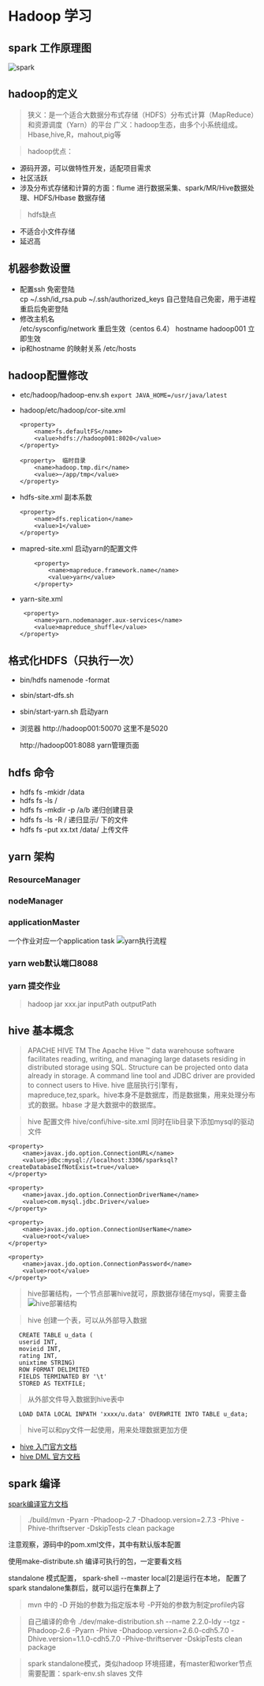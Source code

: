 # Hadoop 学习

## spark 工作原理图
![spark](../../../imge/spark/细粒度spark工作原理图.png)


## hadoop的定义
> 狭义：是一个适合大数据分布式存储（HDFS）分布式计算（MapReduce）和资源调度（Yarn）的平台
> 广义：hadoop生态，由多个小系统组成。Hbase,hive,R，mahout,pig等  

> hadoop优点：
* 源码开源，可以做特性开发，适配项目需求
* 社区活跃
* 涉及分布式存储和计算的方面：flume 进行数据采集、spark/MR/Hive数据处理、HDFS/Hbase 数据存储

> hdfs缺点
* 不适合小文件存储 
* 延迟高


## 机器参数设置

* 配置ssh 免密登陆  
    cp ~/.ssh/id_rsa.pub ~/.ssh/authorized_keys  自己登陆自己免密，用于进程重启后免密登陆
* 修改主机名   
    /etc/sysconfig/network  重启生效（centos 6.4）
    hostname hadoop001  立即生效
* ip和hostname 的映射关系  /etc/hosts  


## hadoop配置修改
* etc/hadoop/hadoop-env.sh 
    `export JAVA_HOME=/usr/java/latest `
* hadoop/etc/hadoop/cor-site.xml
    ```
    <property>
        <name>fs.defaultFS</name>
        <value>hdfs://hadoop001:8020</value>
    </property>

    <property>  临时目录
        <name>hadoop.tmp.dir</name>
        <value>~/app/tmp</value>
    </property>
    ```
* hdfs-site.xml 副本系数
    ```
    <property>
        <name>dfs.replication</name>
        <value>1</value>
    </property>
    ```

* mapred-site.xml  启动yarn的配置文件
    ```
        <property>
            <name>mapreduce.framework.name</name>
            <value>yarn</value>
        </property>
    ```
* yarn-site.xml
    ```
     <property>
        <name>yarn.nodemanager.aux-services</name>
        <value>mapreduce_shuffle</value>
    </property>
    ```

## 格式化HDFS（只执行一次）

* bin/hdfs namenode -format
* sbin/start-dfs.sh

* sbin/start-yarn.sh  启动yarn

* 浏览器 http://hadoop001:50070  这里不是5020

    http://hadoop001:8088 yarn管理页面
## hdfs 命令
* hdfs fs -mkidr /data
* hdfs fs -ls /
* hdfs fs -mkdir -p /a/b   递归创建目录
* hdfs fs -ls -R /   递归显示/  下的文件
* hdfs fs -put xx.txt  /data/  上传文件


 ## yarn 架构

 ### ResourceManager
 ### nodeManager
 ### applicationMaster

 一个作业对应一个application task
 ![yarn执行流程](../../../imge/spark/yarn执行流程.png)


 ### yarn   web默认端口8088
 ### yarn 提交作业
 > hadoop jar xxx.jar inputPath  outputPath

 ## hive 基本概念
 >  APACHE HIVE TM
    The Apache Hive ™ data warehouse software facilitates reading, writing, and managing large datasets residing in distributed storage using SQL. Structure can be projected onto data already in storage. A command line tool and JDBC driver are provided to connect users to Hive.
 > hive 底层执行引擎有，mapreduce,tez,spark。hive本身不是数据库，而是数据集，用来处理分布式的数据。hbase 才是大数据中的数据库。

 > hive 配置文件  hive/confi/hive-site.xml  同时在lib目录下添加mysql的驱动文件

    <property>
        <name>javax.jdo.option.ConnectionURL</name>
        <value>jdbc:mysql://localhost:3306/sparksql?createDatabaseIfNotExist=true</value>
    </property>

    <property>
        <name>javax.jdo.option.ConnectionDriverName</name>
        <value>com.mysql.jdbc.Driver</value>
    </property>

    <property>
        <name>javax.jdo.option.ConnectionUserName</name>
        <value>root</value>
    </property>

    <property>
        <name>javax.jdo.option.ConnectionPassword</name>
        <value>root</value>
    </property>


 > hive部署结构，一个节点部署hive就可，原数据存储在mysql，需要主备
 ![hive部署结构](../../../imge/spark/hive部署结构.png)


 > hive 创建一个表，可以从外部导入数据
 ```
    CREATE TABLE u_data (
    userid INT,
    movieid INT,
    rating INT,
    unixtime STRING)
    ROW FORMAT DELIMITED
    FIELDS TERMINATED BY '\t'
    STORED AS TEXTFILE;
 ```
 > 从外部文件导入数据到hive表中
 ```
    LOAD DATA LOCAL INPATH 'xxxx/u.data' OVERWRITE INTO TABLE u_data;
 ```

> hive可以和py文件一起使用，用来处理数据更加方便
* [hive 入门官方文档](https://cwiki.apache.org/confluence/display/Hive/GettingStarted#GettingStarted-CreatingHiveTables)
* [hive DML 官方文档](https://cwiki.apache.org/confluence/display/Hive/LanguageManual+DML#LanguageManualDML-Loadingfilesintotables)


## spark 编译
[spark编译官方文档](http://spark.apache.org/docs/latest/building-spark.html)

> ./build/mvn -Pyarn -Phadoop-2.7 -Dhadoop.version=2.7.3 -Phive -Phive-thriftserver -DskipTests clean package

注意观察，源码中的pom.xml文件，其中有默认版本配置

使用make-distribute.sh 编译可执行的包，一定要看文档

standalone 模式配置， spark-shell --master local[2]是运行在本地，
配置了spark standalone集群后，就可以运行在集群上了

> mvn 中的 -D 开始的参数为指定版本号  -P开始的参数为制定profile内容

> 自己编译的命令  ./dev/make-distribution.sh --name 2.2.0-ldy --tgz -Phadoop-2.6 -Pyarn -Phive -Dhadoop.version=2.6.0-cdh5.7.0 -Dhive.version=1.1.0-cdh5.7.0 -Phive-thriftserver -DskipTests clean package

> spark standalone模式，类似hadoop 环境搭建，有master和worker节点
需要配置：spark-env.sh  slaves 文件